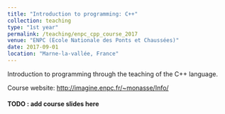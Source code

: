 ```yaml
---
title: "Introduction to programming: C++"
collection: teaching
type: "1st year"
permalink: /teaching/enpc_cpp_course_2017
venue: "ENPC (Ecole Nationale des Ponts et Chaussées)"
date: 2017-09-01
location: "Marne-la-vallée, France"
---
```


Introduction to programming through the teaching of the C++ language.

Course website: http://imagine.enpc.fr/~monasse/Info/

#### TODO : add course slides here
